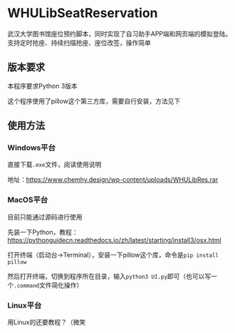 # WHULibSeatReservation
武汉大学图书馆座位预约脚本，同时实现了自习助手APP端和网页端的模拟登陆。支持定时抢座、持续扫描抢座、座位改签，操作简单

## 版本要求
本程序要求Python 3版本

这个程序使用了pillow这个第三方库，需要自行安装，方法见下

## 使用方法
### Windows平台
直接下载```.exe```文件，阅读使用说明

地址：https://www.chemhy.design/wp-content/uploads/WHULibRes.rar


### MacOS平台
目前只能通过源码进行使用

先装一下Python，教程：https://pythonguidecn.readthedocs.io/zh/latest/starting/install3/osx.html

打开终端（启动台->Terminal），安装一下pillow这个库，命令是```pip install pillow```

然后打开终端，切换到程序所在目录，输入```python3 UI.py```即可（也可以写一个```.command```文件简化操作）

### Linux平台
用Linux的还要教程？（微笑
